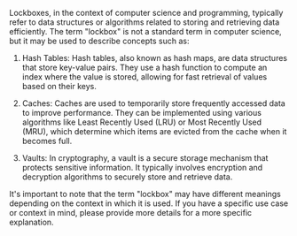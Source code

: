 Lockboxes, in the context of computer science and programming, typically refer to data structures or algorithms related to storing and retrieving data efficiently. The term "lockbox" is not a standard term in computer science, but it may be used to describe concepts such as:

1. Hash Tables: Hash tables, also known as hash maps, are data structures that store key-value pairs. They use a hash function to compute an index where the value is stored, allowing for fast retrieval of values based on their keys.

2. Caches: Caches are used to temporarily store frequently accessed data to improve performance. They can be implemented using various algorithms like Least Recently Used (LRU) or Most Recently Used (MRU), which determine which items are evicted from the cache when it becomes full.

3. Vaults: In cryptography, a vault is a secure storage mechanism that protects sensitive information. It typically involves encryption and decryption algorithms to securely store and retrieve data.

It's important to note that the term "lockbox" may have different meanings depending on the context in which it is used. If you have a specific use case or context in mind, please provide more details for a more specific explanation.
